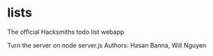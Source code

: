 # lists
The official Hacksmiths todo list webapp

Turn the server on 
	node server.js
Authors:
Hasan Banna,
Will Nguyen

